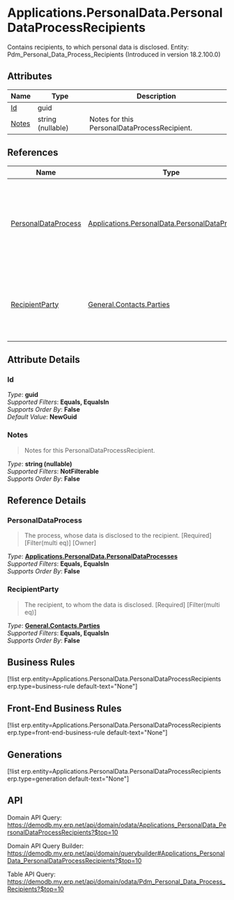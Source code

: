 # Applications.PersonalData.PersonalDataProcessRecipients

Contains recipients, to which personal data is disclosed. Entity: Pdm_Personal_Data_Process_Recipients (Introduced in version 18.2.100.0)

## Attributes

| Name | Type | Description |
| ---- | ---- | --- |
| [Id](Applications.PersonalData.PersonalDataProcessRecipients.md#Id) | guid |  
| [Notes](Applications.PersonalData.PersonalDataProcessRecipients.md#Notes) | string (nullable) | Notes for this PersonalDataProcessRecipient. 

## References

| Name | Type | Description |
| ---- | ---- | --- |
| [PersonalDataProcess](Applications.PersonalData.PersonalDataProcessRecipients.md#PersonalDataProcess) | [Applications.PersonalData.PersonalDataProcesses](Applications.PersonalData.PersonalDataProcesses.md) | The process, whose data is disclosed to the recipient. [Required] [Filter(multi eq)] [Owner] |
| [RecipientParty](Applications.PersonalData.PersonalDataProcessRecipients.md#RecipientParty) | [General.Contacts.Parties](General.Contacts.Parties.md) | The recipient, to whom the data is disclosed. [Required] [Filter(multi eq)] |


## Attribute Details

### Id

_Type_: **guid**  
_Supported Filters_: **Equals, EqualsIn**  
_Supports Order By_: **False**  
_Default Value_: **NewGuid**  

### Notes

> Notes for this PersonalDataProcessRecipient.

_Type_: **string (nullable)**  
_Supported Filters_: **NotFilterable**  
_Supports Order By_: **False**  


## Reference Details

### PersonalDataProcess

> The process, whose data is disclosed to the recipient. [Required] [Filter(multi eq)] [Owner]

_Type_: **[Applications.PersonalData.PersonalDataProcesses](Applications.PersonalData.PersonalDataProcesses.md)**  
_Supported Filters_: **Equals, EqualsIn**  
_Supports Order By_: **False**  

### RecipientParty

> The recipient, to whom the data is disclosed. [Required] [Filter(multi eq)]

_Type_: **[General.Contacts.Parties](General.Contacts.Parties.md)**  
_Supported Filters_: **Equals, EqualsIn**  
_Supports Order By_: **False**  



## Business Rules

[!list erp.entity=Applications.PersonalData.PersonalDataProcessRecipients erp.type=business-rule default-text="None"]

## Front-End Business Rules

[!list erp.entity=Applications.PersonalData.PersonalDataProcessRecipients erp.type=front-end-business-rule default-text="None"]

## Generations

[!list erp.entity=Applications.PersonalData.PersonalDataProcessRecipients erp.type=generation default-text="None"]

## API

Domain API Query:
<https://demodb.my.erp.net/api/domain/odata/Applications_PersonalData_PersonalDataProcessRecipients?$top=10>

Domain API Query Builder:
<https://demodb.my.erp.net/api/domain/querybuilder#Applications_PersonalData_PersonalDataProcessRecipients?$top=10>

Table API Query:
<https://demodb.my.erp.net/api/domain/odata/Pdm_Personal_Data_Process_Recipients?$top=10>


